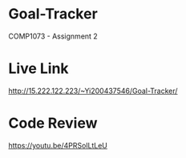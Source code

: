 # Goal-Tracker
COMP1073 - Assignment 2
# Live Link
http://15.222.122.223/~Yi200437546/Goal-Tracker/
# Code Review
https://youtu.be/4PRSoILtLeU
